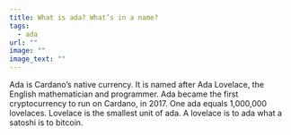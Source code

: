 ```yaml
---
title: What is ada? What’s in a name?
tags:
  - ada
url: ""
image: ""
image_text: ""
---
```



Ada is Cardano’s native currency. It is named after Ada Lovelace, the English mathematician and programmer. Ada became the first cryptocurrency to run on Cardano, in 2017. One ada equals 1,000,000 lovelaces. Lovelace is the smallest unit of ada. A lovelace is to ada what a satoshi is to bitcoin.
